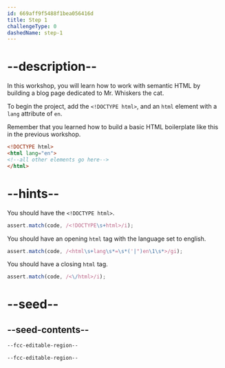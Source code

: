 ```yaml
---
id: 669aff9f5488f1bea056416d
title: Step 1
challengeType: 0
dashedName: step-1
---
```


# --description--

In this workshop, you will learn how to work with semantic HTML by building a blog page dedicated to Mr. Whiskers the cat. 

To begin the project, add the `<!DOCTYPE html>`, and an `html` element with a `lang` attribute of `en`.

Remember that you learned how to build a basic HTML boilerplate like this in the previous workshop.

```html
<!DOCTYPE html>
<html lang="en">
<!--all other elements go here-->
</html>
```

# --hints--

You should have the `<!DOCTYPE html>`.

```js
assert.match(code, /<!DOCTYPE\s+html>/i);
```

You should have an opening `html` tag with the language set to english.

```js
assert.match(code, /<html\s+lang\s*=\s*('|")en\1\s*>/gi);
```

You should have a closing `html` tag.

```js
assert.match(code, /<\/html>/i);
```

# --seed--

## --seed-contents--

```html
--fcc-editable-region--

--fcc-editable-region--
```
